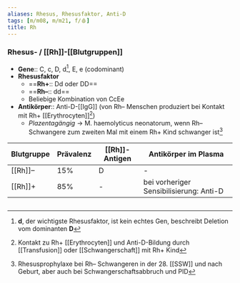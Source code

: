 ```yaml
---
aliases: Rhesus, Rhesusfaktor, Anti-D
tags: [m/m08, m/m21, f/🩸]
title: Rh
---
```

### Rhesus- / [[Rh]]-[[Blutgruppen]]
- **Gene**:: C, c, D, d[^1], E, e (codominant)
- **Rhesusfaktor**
	- ==**Rh+**:: Dd oder DD==
	- ==**Rh–**:: dd==
	- Beliebige Kombination von CcEe
- **Antikörper**:: Anti-D-[[IgG]] (von Rh– Menschen produziert bei Kontakt mit Rh+ [[Erythrocyten]][^2])
	- *Plazentagängig* → M. haemolyticus neonatorum, wenn Rh– Schwangere zum zweiten Mal mit einem Rh+ Kind schwanger ist[^3]


| Blutgruppe | Prävalenz | [[Rh]]-Antigen | Antikörper im Plasma |
| ---------- | --------- | ----------- | -------------------- |
| [[Rh]]–    | 15%       | D           | -                    |
| [[Rh]]+    | 85%       | -           | bei vorheriger Sensibilisierung: Anti-D               |

## 

[^1]: **d**, der wichtigste Rhesusfaktor, ist kein echtes Gen, beschreibt Deletion vom dominanten **D**
[^2]: Kontakt zu Rh+ [[Erythrocyten]] und Anti-D-Bildung durch [[Transfusion]] oder [[Schwangerschaft]] mit Rh+ Kind
[^3]: Rhesusprophylaxe bei Rh– Schwangeren in der 28. [[SSW]] und nach Geburt, aber auch bei Schwangerschaftsabbruch und PID